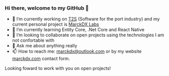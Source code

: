### Hi there, welcome to my GitHub 👋

- 🔭 I’m currently working on [T2S](https://www.t2s.com.br) (Software for the port industry) and my current personal project is [MarckDX Labs](https://marckdx.com/en/labs.html)
- 🌱 I’m currently learning Entity Core, .Net Core and React Native
- 👯 I’m looking to collaborate on open projects using the technologies I am not confortable with
- 💬 Ask me about anything really
- 📫 How to reach me: marckdx@outlook.com or by my website [marckdx.com](https://marckdx.com) contact form.

Looking foward to work with you on open projects!
